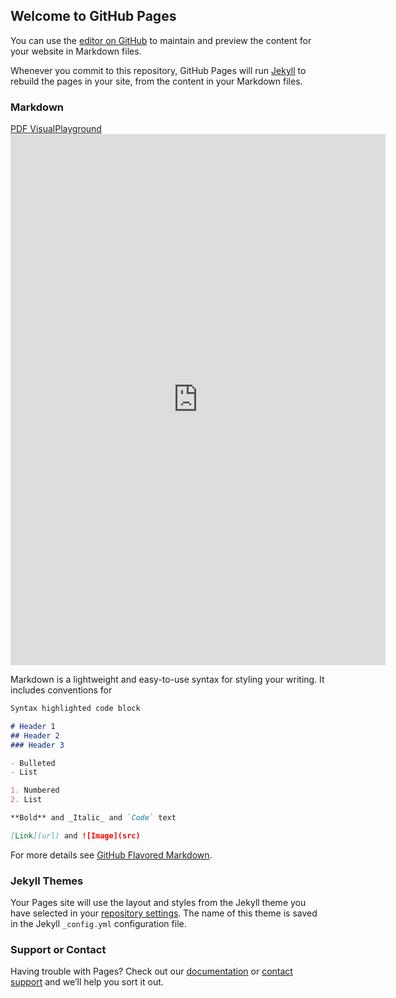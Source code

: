## Welcome to GitHub Pages

You can use the [editor on GitHub](https://github.com/GregoryNau/SuicideRatesByCountry/edit/gh-pages/index.md) to maintain and preview the content for your website in Markdown files.

Whenever you commit to this repository, GitHub Pages will run [Jekyll](https://jekyllrb.com/) to rebuild the pages in your site, from the content in your Markdown files.

### Markdown

[PDF VisualPlayground](https://github.com/GregoryNau/SuicideRatesByCountry/blob/main/VisualPlayground.pdf)
<embed src="https://GregoryNau.github.io/SuicideRatesByCountry/VisualPlayground.pdf" width="600" height="850" type="application/pdf" />

Markdown is a lightweight and easy-to-use syntax for styling your writing. It includes conventions for

```markdown
Syntax highlighted code block

# Header 1
## Header 2
### Header 3

- Bulleted
- List

1. Numbered
2. List

**Bold** and _Italic_ and `Code` text

[Link](url) and ![Image](src)
```

For more details see [GitHub Flavored Markdown](https://guides.github.com/features/mastering-markdown/).

### Jekyll Themes

Your Pages site will use the layout and styles from the Jekyll theme you have selected in your [repository settings](https://github.com/GregoryNau/SuicideRatesByCountry/settings/pages). The name of this theme is saved in the Jekyll `_config.yml` configuration file.

### Support or Contact

Having trouble with Pages? Check out our [documentation](https://docs.github.com/categories/github-pages-basics/) or [contact support](https://support.github.com/contact) and we’ll help you sort it out.
